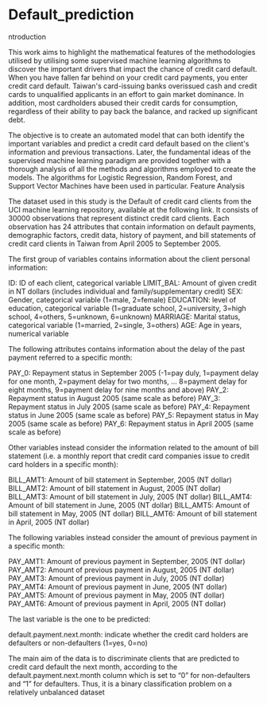 # Default_prediction
ntroduction

This work aims to highlight the mathematical features of the methodologies utilised by utilising some supervised machine learning algorithms to discover the important drivers that impact the chance of credit card default. When you have fallen far behind on your credit card payments, you enter credit card default. Taiwan's card-issuing banks overissued cash and credit cards to unqualified applicants in an effort to gain market dominance. In addition, most cardholders abused their credit cards for consumption, regardless of their ability to pay back the balance, and racked up significant debt.

The objective is to create an automated model that can both identify the important variables and predict a credit card default based on the client's information and previous transactions. Later, the fundamental ideas of the supervised machine learning paradigm are provided together with a thorough analysis of all the methods and algorithms employed to create the models. The algorithms for Logistic Regression, Random Forest, and Support Vector Machines have been used in particular.
Feature Analysis

The dataset used in this study is the Default of credit card clients from the UCI machine learning repository, available at the following link. It consists of 30000 observations that represent distinct credit card clients. Each observation has 24 attributes that contain information on default payments, demographic factors, credit data, history of payment, and bill statements of credit card clients in Taiwan from April 2005 to September 2005.

The first group of variables contains information about the client personal information:

ID: ID of each client, categorical variable
LIMIT_BAL: Amount of given credit in NT dollars (includes individual and family/supplementary credit)
SEX: Gender, categorical variable (1=male, 2=female)
EDUCATION: level of education, categorical variable (1=graduate school, 2=university, 3=high school, 4=others, 5=unknown, 6=unknown)
MARRIAGE: Marital status, categorical variable (1=married, 2=single, 3=others)
AGE: Age in years, numerical variable

The following attributes contains information about the delay of the past payment referred to a specific month:

PAY_0: Repayment status in September 2005 (-1=pay duly, 1=payment delay for one month, 2=payment delay for two months, … 8=payment delay for eight months, 9=payment delay for nine months and above)
PAY_2: Repayment status in August 2005 (same scale as before)
PAY_3: Repayment status in July 2005 (same scale as before)
PAY_4: Repayment status in June 2005 (same scale as before)
PAY_5: Repayment status in May 2005 (same scale as before)
PAY_6: Repayment status in April 2005 (same scale as before)

Other variables instead consider the information related to the amount of bill statement (i.e. a monthly report that credit card companies issue to credit card holders in a specific month):

BILL_AMT1: Amount of bill statement in September, 2005 (NT dollar)
BILL_AMT2: Amount of bill statement in August, 2005 (NT dollar)
BILL_AMT3: Amount of bill statement in July, 2005 (NT dollar)
BILL_AMT4: Amount of bill statement in June, 2005 (NT dollar)
BILL_AMT5: Amount of bill statement in May, 2005 (NT dollar)
BILL_AMT6: Amount of bill statement in April, 2005 (NT dollar)

The following variables instead consider the amount of previous payment in a specific month:

PAY_AMT1: Amount of previous payment in September, 2005 (NT dollar)
PAY_AMT2: Amount of previous payment in August, 2005 (NT dollar)
PAY_AMT3: Amount of previous payment in July, 2005 (NT dollar)
PAY_AMT4: Amount of previous payment in June, 2005 (NT dollar)
PAY_AMT5: Amount of previous payment in May, 2005 (NT dollar)
PAY_AMT6: Amount of previous payment in April, 2005 (NT dollar)

The last variable is the one to be predicted:

default.payment.next.month: indicate whether the credit card holders are defaulters or non-defaulters (1=yes, 0=no)

The main aim of the data is to discriminate clients that are predicted to credit card default the next month, according to the default.payment.next.month column which is set to “0” for non-defaulters and “1” for defaulters. Thus, it is a binary classification problem on a relatively unbalanced dataset
